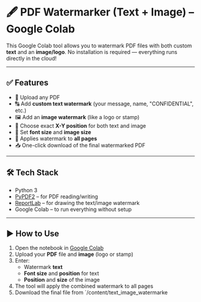 # 🖋️ PDF Watermarker (Text + Image) – Google Colab

This Google Colab tool allows you to watermark PDF files with both custom **text** and an **image/logo**. No installation is required — everything runs directly in the cloud!

---

## ✅ Features

- 📄 Upload any PDF
- 🔠 Add **custom text watermark** (your message, name, "CONFIDENTIAL", etc.)
- 🖼️ Add an **image watermark** (like a logo or stamp)
- 📍 Choose exact **X-Y position** for both text and image
- 📏 Set **font size** and **image size**
- 🔁 Applies watermark to **all pages**
- 📥 One-click download of the final watermarked PDF

---

## 🛠️ Tech Stack

- Python 3  
- [PyPDF2](https://pypi.org/project/PyPDF2/) – for PDF reading/writing  
- [ReportLab](https://pypi.org/project/reportlab/) – for drawing the text/image watermark  
- Google Colab – to run everything without setup

---

## ▶️ How to Use

1. Open the notebook in [Google Colab](https://colab.research.google.com/)
2. Upload your **PDF** file and **image** (logo or stamp)
3. Enter:
   - Watermark **text**
   - **Font size** and **position** for text
   - **Position** and **size** of the image
4. The tool will apply the combined watermark to all pages
5. Download the final file from `/content/text_image_watermarke
